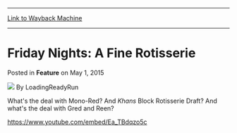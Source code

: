 
---
[Link to Wayback Machine](https://web.archive.org/web/20150503205446/http://magic.wizards.com/en/articles/archive/feature/friday-nights-fine-rotisserie-2015-05-01)

[_metadata_:wayback_url]:- "http://magic.wizards.com/en/articles/archive/feature/friday-nights-fine-rotisserie-2015-05-01"
[_metadata_:wayback_raw_url]:- "https://web.archive.org/web/20150503205446id_/http://magic.wizards.com/en/articles/archive/feature/friday-nights-fine-rotisserie-2015-05-01"
[_metadata_:wayback_capture_timestamp]:- "2015-05-03 20:54:46+00:00"
[_metadata_:generator]:- "Drupal 7 (http://drupal.org)"
[_metadata_:description]:- "Mono-Red? Khans Block Rotisserie Draft? `Gred and Reen`!?"
[_metadata_:publish_date]:- "2015-05-01"
---


Friday Nights: A Fine Rotisserie
================================



 Posted in **Feature**
 on May 1, 2015 






![](https://media.magic.wizards.com/styles/auth_small/public/images/person/lrrbiopic.png)
By LoadingReadyRun










What's the deal with Mono-Red? And *Khans* Block Rotisserie Draft? And what's the deal with Gred and Reen?


<https://www.youtube.com/embed/Ea_TBdqzo5c>







